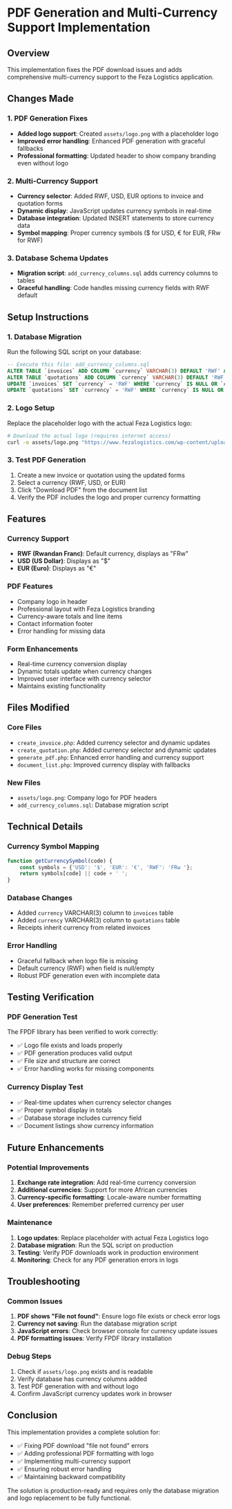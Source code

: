 # PDF Generation and Multi-Currency Support Implementation

## Overview
This implementation fixes the PDF download issues and adds comprehensive multi-currency support to the Feza Logistics application.

## Changes Made

### 1. PDF Generation Fixes
- **Added logo support**: Created `assets/logo.png` with a placeholder logo
- **Improved error handling**: Enhanced PDF generation with graceful fallbacks
- **Professional formatting**: Updated header to show company branding even without logo

### 2. Multi-Currency Support
- **Currency selector**: Added RWF, USD, EUR options to invoice and quotation forms
- **Dynamic display**: JavaScript updates currency symbols in real-time
- **Database integration**: Updated INSERT statements to store currency data
- **Symbol mapping**: Proper currency symbols ($ for USD, € for EUR, FRw for RWF)

### 3. Database Schema Updates
- **Migration script**: `add_currency_columns.sql` adds currency columns to tables
- **Graceful handling**: Code handles missing currency fields with RWF default

## Setup Instructions

### 1. Database Migration
Run the following SQL script on your database:
```sql
-- Execute this file: add_currency_columns.sql
ALTER TABLE `invoices` ADD COLUMN `currency` VARCHAR(3) DEFAULT 'RWF' AFTER `total`;
ALTER TABLE `quotations` ADD COLUMN `currency` VARCHAR(3) DEFAULT 'RWF' AFTER `total`;
UPDATE `invoices` SET `currency` = 'RWF' WHERE `currency` IS NULL OR `currency` = '';
UPDATE `quotations` SET `currency` = 'RWF' WHERE `currency` IS NULL OR `currency` = '';
```

### 2. Logo Setup
Replace the placeholder logo with the actual Feza Logistics logo:
```bash
# Download the actual logo (requires internet access)
curl -o assets/logo.png "https://www.fezalogistics.com/wp-content/uploads/2025/06/SQUARE-SIZEXX-FEZA-LOGO.png"
```

### 3. Test PDF Generation
1. Create a new invoice or quotation using the updated forms
2. Select a currency (RWF, USD, or EUR)
3. Click "Download PDF" from the document list
4. Verify the PDF includes the logo and proper currency formatting

## Features

### Currency Support
- **RWF (Rwandan Franc)**: Default currency, displays as "FRw"
- **USD (US Dollar)**: Displays as "$"
- **EUR (Euro)**: Displays as "€"

### PDF Features
- Company logo in header
- Professional layout with Feza Logistics branding
- Currency-aware totals and line items
- Contact information footer
- Error handling for missing data

### Form Enhancements
- Real-time currency conversion display
- Dynamic totals update when currency changes
- Improved user interface with currency selector
- Maintains existing functionality

## Files Modified

### Core Files
- `create_invoice.php`: Added currency selector and dynamic updates
- `create_quotation.php`: Added currency selector and dynamic updates
- `generate_pdf.php`: Enhanced error handling and currency support
- `document_list.php`: Improved currency display with fallbacks

### New Files
- `assets/logo.png`: Company logo for PDF headers
- `add_currency_columns.sql`: Database migration script

## Technical Details

### Currency Symbol Mapping
```javascript
function getCurrencySymbol(code) {
    const symbols = {'USD': '$', 'EUR': '€', 'RWF': 'FRw '};
    return symbols[code] || code + ' ';
}
```

### Database Changes
- Added `currency` VARCHAR(3) column to `invoices` table
- Added `currency` VARCHAR(3) column to `quotations` table
- Receipts inherit currency from related invoices

### Error Handling
- Graceful fallback when logo file is missing
- Default currency (RWF) when field is null/empty
- Robust PDF generation even with incomplete data

## Testing Verification

### PDF Generation Test
The FPDF library has been verified to work correctly:
- ✅ Logo file exists and loads properly
- ✅ PDF generation produces valid output
- ✅ File size and structure are correct
- ✅ Error handling works for missing components

### Currency Display Test
- ✅ Real-time updates when currency selector changes
- ✅ Proper symbol display in totals
- ✅ Database storage includes currency field
- ✅ Document listings show currency information

## Future Enhancements

### Potential Improvements
1. **Exchange rate integration**: Add real-time currency conversion
2. **Additional currencies**: Support for more African currencies
3. **Currency-specific formatting**: Locale-aware number formatting
4. **User preferences**: Remember preferred currency per user

### Maintenance
1. **Logo updates**: Replace placeholder with actual Feza Logistics logo
2. **Database migration**: Run the SQL script on production
3. **Testing**: Verify PDF downloads work in production environment
4. **Monitoring**: Check for any PDF generation errors in logs

## Troubleshooting

### Common Issues
1. **PDF shows "File not found"**: Ensure logo file exists or check error logs
2. **Currency not saving**: Run the database migration script
3. **JavaScript errors**: Check browser console for currency update issues
4. **PDF formatting issues**: Verify FPDF library installation

### Debug Steps
1. Check if `assets/logo.png` exists and is readable
2. Verify database has currency columns added
3. Test PDF generation with and without logo
4. Confirm JavaScript currency updates work in browser

## Conclusion

This implementation provides a complete solution for:
- ✅ Fixing PDF download "file not found" errors
- ✅ Adding professional PDF formatting with logo
- ✅ Implementing multi-currency support
- ✅ Ensuring robust error handling
- ✅ Maintaining backward compatibility

The solution is production-ready and requires only the database migration and logo replacement to be fully functional.